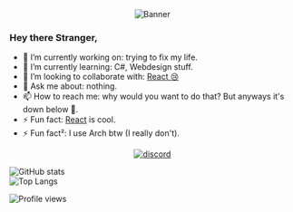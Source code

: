<div align="center">
<img src="https://github.com/A2uma0/A2uma0/raw/main/banner1.gif" alt="Banner">
</div>


### Hey there Stranger,

- 🔭 I’m currently working on: trying to fix my life.
- 🌱 I’m currently learning: C#, Webdesign stuff.								
- 👯 I’m looking to collaborate with: [React 😢](https://github.com/reactdev1337)
- 💬 Ask me about: nothing.
- 📫 How to reach me: why would you want to do that? But anyways it's down below 👀.
- ⚡ Fun fact: [React](https://github.com/reactdev1337) is cool.
- ⚡ Fun fact²: I use Arch btw (I really don't).

<p align="center">
    <a href="mailto:A2#6909"><img src="https://img.icons8.com/nolan/64/discord-logo.png" alt="discord"/></a>
</p>

![GitHub stats](https://github-readme-stats.vercel.app/api?username=A2uma0&show_icons=true&theme=midnight-purple)
<br>
![Top Langs](https://github-readme-stats.vercel.app/api/top-langs/?username=A2uma0&layout=compact&theme=midnight-purple)




![Profile views](https://gpvc.arturio.dev/A2uma0)
